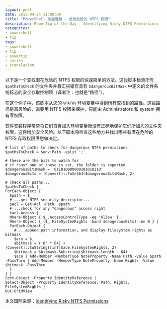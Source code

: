```yaml
---
layout: post
date: 2015-04-24 11:00:00
title: "PowerShell 技能连载 - 检测危险的 NTFS 权限"
description: PowerTip of the Day - Identifying Risky NTFS Permissions
categories:
- powershell
- tip
tags:
- powershell
- tip
- powertip
- series
- translation
---
```

以下是一个查找潜在危险的 NTFS 权限的快速简单的方法。这段脚本检测所有 `$pathsToCheck` 的文件夹并且汇报错有具有 `$dangerousBitMask` 中定义的文件系统标志的安全存取控制项（译者注：也就是“路径”）。

在这个例子中，该脚本从您的 `%PATH%` 环境变量中得到所有查找到的路径。这些路径是高风险的，需要用 NTFS 权限来保护，只能由 Administrators 和 system 拥有写权限。

软件安装程序常常将它们自身加入环境变量而没有正确地保护它们所加入的文件夹权限。这将增加安全风险。以下脚本将检查这些地方并找出哪些有潜在危险的 NTFS 存取权限供您做决定。

    # list of paths to check for dangerous NTFS permissions
    $pathsToCheck = $env:Path -split ';'
    
    # these are the bits to watch for
    # if *any* one of these is set, the folder is reported
    $dangerousBitsMask = '011010000000101010110'
    $dangerousBits = [Convert]::ToInt64($dangerousBitsMask, 2)
    
    # check all paths...
    $pathsToCheck | 
    ForEach-Object { 
      $path = $_
      # ...get NTFS security descriptor...
      $acl = Get-Acl -Path  $path
      # ...check for any "dangerous" access right
      $acl.Access |
      Where-Object { $_.AccessControlType -eq 'Allow' } |
      Where-Object { ($_.FileSystemRights -band $dangerousBits) -ne 0 } |
      ForEach-Object {
        # ...append path information, and display filesystem rights as bitmask
        $ace = $_
        $bitmask = ('0' * 64) + [Convert]::toString([int]$ace.FileSystemRights, 2)
        $bitmask = $bitmask.Substring($bitmask.length - 64)
        $ace | Add-Member -MemberType NoteProperty -Name Path -Value $path -PassThru | Add-Member -MemberType NoteProperty -Name Rights -Value $bitmask -PassThru
      }
    } |
    Sort-Object -Property IdentityReference |
    Select-Object -Property IdentityReference, Path, Rights, FileSystemRights |
    Out-GridView

<!--more-->
本文国际来源：[Identifying Risky NTFS Permissions](http://community.idera.com/powershell/powertips/b/tips/posts/identifying-risky-ntfs-permissions)
